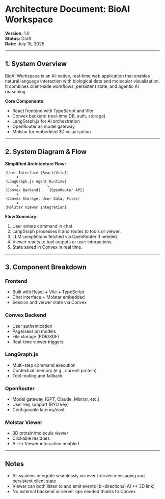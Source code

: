 # Architecture Document: BioAI Workspace

**Version:** 1.0  
**Status:** Draft  
**Date:** July 15, 2025

---

## 1. System Overview

BioAI Workspace is an AI-native, real-time web application that enables natural language interaction with biological data and molecular visualization. It combines client-side workflows, persistent state, and agentic AI reasoning.

**Core Components:**
- React frontend with TypeScript and Vite
- Convex backend (real-time DB, auth, storage)
- LangGraph.js for AI orchestration
- OpenRouter as model gateway
- Molstar for embedded 3D visualization

---

## 2. System Diagram & Flow

**Simplified Architecture Flow:**

```
[User Interface (React/Vite)]
     ⬇️
[LangGraph.js Agent Runtime]
     ⬇️             ↘
[Convex Backend]    [OpenRouter API]
     ⬇️
[Convex Storage: User Data, Files]
     ⬇️
[Molstar Viewer Integration]
```

**Flow Summary:**
1. User enters command in chat.
2. LangGraph processes it and routes to tools or viewer.
3. LLM completions fetched via OpenRouter if needed.
4. Viewer reacts to tool outputs or user interactions.
5. State saved in Convex in real time.

---

## 3. Component Breakdown

### Frontend
- Built with React + Vite + TypeScript
- Chat interface + Molstar embedded
- Session and viewer state via Convex

### Convex Backend
- User authentication
- Page/session models
- File storage (PDB/SDF)
- Real-time viewer triggers

### LangGraph.js
- Multi-step command execution
- Contextual memory (e.g., current protein)
- Tool routing and fallback

### OpenRouter
- Model gateway (GPT, Claude, Mixtral, etc.)
- User key support (BYO key)
- Configurable latency/cost

### Molstar Viewer
- 3D protein/molecule viewer
- Clickable residues
- AI ↔ Viewer interaction enabled

---

## Notes

- All systems integrate seamlessly via event-driven messaging and persistent client state
- Viewer can both listen to and emit events (bi-directional AI <-> 3D link)
- No external backend or server ops needed thanks to Convex
